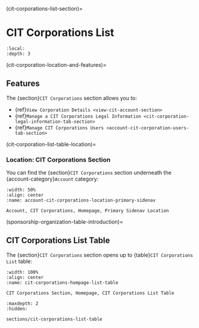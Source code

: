 
(cit-corporations-list-section)=
# CIT Corporations List

```{contents} Table of Contents
:local:
:depth: 3
```

(cit-corporation-location-and-features)=

## Features

The {section}`CIT Corporations` section allows you to:

- {ref}`View Corporation Details <view-cit-account-section>`
- {ref}`Manage a CIT Corporations Legal Information <cit-corporation-legal-information-tab-section>`
- {ref}`Manage CIT Corporations Users <account-cit-corporation-users-tab-section>`


(cit-corporation-list-table-location)=
### Location: CIT Corporations Section

You can find the {section}`CIT Corporations` section underneath the {account-category}`Account` category:

```{lazyfigure} ../../_static/solo_app/Account/CITCorporations/account-cit-corporations-location-primary-sidenav.jpg
:width: 50%
:align: center
:name: account-cit-corporations-location-primary-sidenav

Account, CIT Corporations, Homepage, Primary Sidenav Location
```

(sponsorship-organization-table-introduction)=
## CIT Corporations List Table

The {section}`CIT Corporations` section opens up to {table}`CIT Corporations List` table:

```{lazyfigure} ../../_static/solo_app/CIT_Corporation\cit-corporations-homepage.webp
:width: 100%
:align: center
:name: cit-corporations-hompage-list-table

CIT Corporations Section, Homepage, CIT Corporations List Table
```


```{toctree}
:maxdepth: 2
:hidden:

sections/cit-corporations-list-table
```